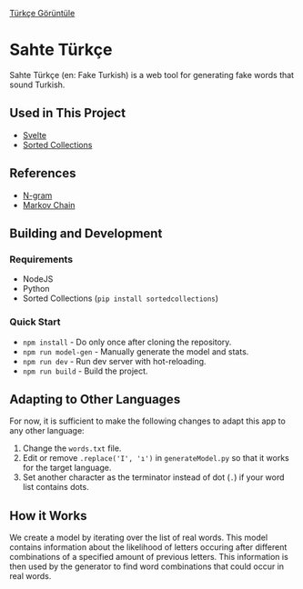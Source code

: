 [Türkçe Görüntüle](./README_tr.md)

# Sahte Türkçe
Sahte Türkçe (en: Fake Turkish) is a web tool for generating fake words that sound Turkish.

## Used in This Project
- [Svelte](https://svelte.dev/)
- [Sorted Collections](https://grantjenks.com/docs/sortedcollections/)

## References
- [N-gram](https://en.wikipedia.org/wiki/N-gram)
- [Markov Chain](https://en.wikipedia.org/wiki/Markov_chain)

## Building and Development
### Requirements
- NodeJS
- Python
- Sorted Collections (`pip install sortedcollections`)

### Quick Start
- `npm install` - Do only once after cloning the repository.
- `npm run model-gen` - Manually generate the model and stats.
- `npm run dev` - Run dev server with hot-reloading.
- `npm run build` - Build the project.

## Adapting to Other Languages
For now, it is sufficient to make the following changes to adapt this app to any other language:
1. Change the `words.txt` file.
2. Edit or remove `.replace('I', 'ı')` in `generateModel.py` so that it works for the target language.
3. Set another character as the terminator instead of dot (`.`) if your word list contains dots.

## How it Works
We create a model by iterating over the list of real words. This model contains information about the likelihood of letters occuring after different combinations of a specified amount of previous letters. This information is then used by the generator to find word combinations that could occur in real words.
